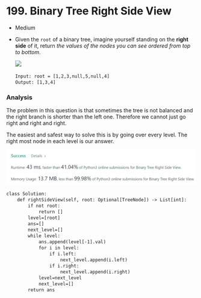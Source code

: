 # 199. Binary Tree Right Side View

* Medium
*   Given the `root` of a binary tree, imagine yourself standing on the **right side** of it, return _the values of the nodes you can see ordered from top to bottom_.

    ![](https://assets.leetcode.com/uploads/2021/02/14/tree.jpg)

    ```
    Input: root = [1,2,3,null,5,null,4]
    Output: [1,3,4]
    ```



### Analysis&#x20;

The problem in this question is that sometimes the tree is not balanced and the right branch is shorter than the left one. Therefore we cannot just go right and right and right.

The easiest and safest way to solve this is by going over every level. The right most node in each level is our answer.&#x20;

![](<../.gitbook/assets/image (17).png>)

```
class Solution:
    def rightSideView(self, root: Optional[TreeNode]) -> List[int]:
        if not root:
            return []
        level=[root]
        ans=[]
        next_level=[]
        while level:
            ans.append(level[-1].val)
            for i in level:
                if i.left:
                    next_level.append(i.left)
                if i.right:
                    next_level.append(i.right)
            level=next_level
            next_level=[]
        return ans
```
